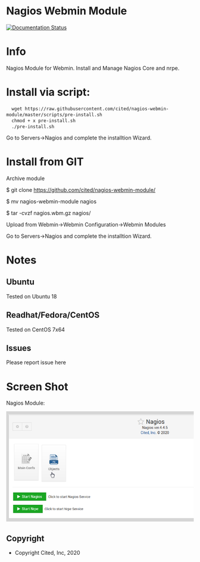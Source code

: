 
# Nagios Webmin Module

[![Documentation Status](https://readthedocs.org/projects/nagios-webmin-module/badge/?version=latest)](https://nagios-module.citedcorp.com/en/latest/?badge=latest)

# Info
Nagios Module for Webmin.  Install and Manage Nagios Core and nrpe.

# Install via script:

      wget https://raw.githubusercontent.com/cited/nagios-webmin-module/master/scripts/pre-install.sh
      chmod + x pre-install.sh
      ./pre-install.sh

Go to Servers->Nagios and complete the installtion Wizard.

# Install from GIT
Archive module

$ git clone https://github.com/cited/nagios-webmin-module/

$ mv nagios-webmin-module nagios

$ tar -cvzf nagios.wbm.gz nagios/

Upload from Webmin->Webmin Configuration->Webmin Modules

Go to Servers->Nagios and complete the installtion Wizard.

# Notes

## **Ubuntu**
Tested on Ubuntu 18

## **Readhat/Fedora/CentOS**
Tested on CentOS 7x64

## **Issues**
Please report issue here

# Screen Shot

Nagios Module:

![Nagios](docs/_static/nagios-main.png)

Copyright
---------

* Copyright Cited, Inc, 2020

